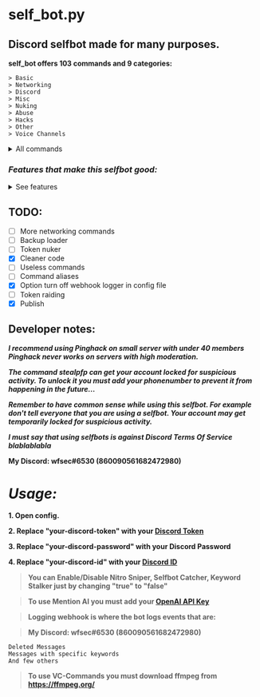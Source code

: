 # self_bot.py
## Discord selfbot made for many purposes.

**self_bot offers 103 commands and 9 categories:**

```
> Basic
> Networking
> Discord
> Misc
> Nuking
> Abuse
> Hacks
> Other
> Voice Channels
```

<details><summary>All commands</summary>

```
    [1] [Basic]
1.    help (Shows this),
2.    rps <choice> (Rock, Paper, Scissors),
3.    dice (Roll a dice),
4.    dick "user" (Measures dick size),
5.    fact (Tells you a random fact),
6.    coin_flip (Flips a coin),
7.    poll "poll" (Creates a poll),
8.    ball "question" (Ask anything from 8ball),
9.    randint <min> <max> (Random number),
10.   icwhour ("I see who you are..."),
11.   jeriko_bomb (bum),
12.   count <num> (Counts to number),
13.   spam <amount> "message" (Spams messages),
```

```
    [2] [Networking]
1.   pscan <ip> (Port scan IP for common ports),
2.   status_code <url> (Get status code),
3.   lookup <ip> (Basic IP lookup),
4.   domain2ip <domain> (Gets ip from a domain),
```

```
    [3] [Discord]
1.   ping (Get bot's ping),
2.   clear (Clears the chat),
3.   purge <amount> (Purge messages),
4.   empty_msg (Send an empty message),
5.   edit <amount> "edit to" (Edits messages),
6.   gping <text> <user> (Ping someone secretly),
7.   fake_url <fakeurl> <realurl> (Create fake URL),
8.   create_server  <amount> "name" (Create servers),
9.   dm_friends "message" (DMs all friends),
10.  expose_bots (Tries to expose selfbots by sending "commands" like .help),
11.  gspam <amount> "group_name || random" <friend> (Creates groups and adds friend there),
12.  activity <game> (Change discord activity),
13.  channels (Shows all channels),
14.  idinfo <id> (Shows information about ID),
15.  stealpfp <download || use> <id> (Steals pfp),
16.  hypesquad <1=Bravery || 2=Brilliance || 3=Balance> (Changes Hypesquad badge),
17.  emoji_spam <amount> (Sends emojis),
18.  clone_server (Clones the server),
19.  dark (Changes theme to dark),
20.  light (Changes theme to light),
21.  firstmsg (Finds the first message),
22.  embed "message" (Sends message om embed),
23.  empty_spam <amount> (Spam empty messages),
    [3 2] [Discord]
24.  grouplock <on || off> (Automatically adds people back to the group when they leave),
```

```
    [4] [Misc]
1.   text2bin "text"(Translates text to binary),
2.   text2hex "text" (Translates text to hex),
3.   decode "text" (Decodes base64),
4.   encode "text" (Encodes text to base64),
5.   txt2qr "text" (Creates QR Code),
6.   spoilers "text" (Sends the message but with insane amount of spoilers),
7.   mysteryping <amount> (Sends a message and then it deletes the message),
8.   invisible (Goes in the invisible mode),
9.   piss <user> (Yellow wall),
10.  morsetable (Morse alphabet),
11.  brainfuck "text" (Text to Brainfuck),
12.  namestarts "text" (Finds members thats name starts with ...),
13.  tagfind <discriminator> (Show members that have specific discriminator),
14.  annoy (Annoys the chat),
15.  dm_members "message here" <delay in seconds> <verbose=on/off> (DMs all server members),
16.  gay <mention> (Measures how gay user is),
17.  txt2morse "text" (Text to morse code),
18.  roulette (Russian roulette),
19.  backup (Saves all friend and server names to a textfile),
20.  rsc (Random prntsc screenshot),
21.  rsong (Random song),
22.  counter <from> <to> (Counts to specific number),

    [4 2] [Misc]
23.   porngif (Random porn gif),
24.   boobs (Random boobs),
25.   ass (Random ass),
26.   pussy (Random pussy),
27.   thighs (Random thighs),
28.   anal (Random anal),
29.   gonewild (Random gonewild bruh),
30.   asciiart "text" <font> (Send cool ascii art),
```

```
    [5] [Nuking]
1.   mk_channels <amount> "name" (Creates channels),
2.   del_channels (Deletes all channels),
3.   rename_channels "name" (Renames all channels),
4.   nuke <create_amount> "set_name" (Makes the server a mess),
5.   mass_mention <amount> (Mass mentions members),
6.   nickall "newnick" (Changes everyones nickname),
7.   clearnickall (Resets everyones nickname),
8.   kickall (Kicks everyone from the server),
9.   react <emote> (Reacts to 20 messages),
10.  delserver (Deletes the server),
11.  broadcast <times> "message" (Sends message to every channel),
12.  raid (Requires 0 perms),
13.  pingcast (Mass mentions on every channel),
14.  auditflood <amount of logs> (Floods audit logs silently),
15.  speccast <pinghack || clear || art=text> (Special broadcasts),
16.  rolemention <amount> (Mentions roles),
```

```
    [6] [Abuse]
1.   webhook_spam <amount> "message" <url> (Spams with a webhook),
2.   delete_webhook <webhook_link> (Deletes webhook),
```

```
    [7] [Hacks]
1.   pinghack (Pings everyone),
2.   idping <user id> (Ping someone that isn't in the server),
3.   channelping <channel id> (Ping any channel outside the server),
```

```
    [8] [Other]
1.   editg "text (edited) test <- edited mark will be here" (Edit glitch),
2.   limitbypass <file> (Allows you to go past 2000 char limit) [PATCHED],
3.   kill <user> <amount> (Makes a webhook that bullies mentioned user),
4.   type (Typing indicator everywhere),
5.   bsod (Sends a link that causes BSOD on windows machines if interacted with),
```

```
    [9] [Voice Channels]
1.   vc_join <vc id> (Joins the vc),
2.   vc_play "youtube-url" (Plays music in the vc),
3.   vc_leave (Leaves the vc),
4.   vc_pause (Pause music),
5.   vc_resume (Resume),
6.   vc_stop (Stops playing music),
```
</details>

### ***Features that make this selfbot good:***
<details><summary>See features</summary>
    
- [x] Nitro sniper
- [x] Keyword sniper
- [x] Mention AI
- [x] Backup command
- [x] 0 Permission raiding
- [x] Nuking commands
- [x] Group spammer and group locker
- [x] Unique commands

</details>
    
## **TODO:**
- [ ] More networking commands
- [ ] Backup loader
- [ ] Token nuker
- [x] Cleaner code
- [ ] Useless commands
- [ ] Command aliases
- [x] Option turn off webhook logger in config file
- [ ] Token raiding
- [x] Publish
    
## Developer notes:
***I recommend using Pinghack on small server with under 40 members
Pinghack never works on servers with high moderation.***
    
***The command stealpfp can get your account locked for suspicious activity. To unlock it you must add your phonenumber to prevent it from happening in the future...***
    
***Remember to have common sense while using this selfbot. For example don't tell everyone that you are using a selfbot. Your account may get temporarily locked for suspicious activity.***

***I must say that using selfbots is against Discord Terms Of Service blablablabla***
    
**My Discord: wfsec#6530 (860090561682472980)**

# ***Usage:***
    
**1. Open config.**

**2. Replace "your-discord-token" with your [Discord Token](https://www.androidauthority.com/get-discord-token-3149920/)**
    
**3. Replace "your-discord-password" with your Discord Password**
    
**4. Replace "your-discord-id" with your [Discord ID](https://www.androidpolice.com/how-to-find-discord-id/)**
    
> **You can Enable/Disable Nitro Sniper, Selfbot Catcher, Keyword Stalker just by changing "true" to "false"**
    
> **To use Mention AI you must add your [OpenAI API Key](https://openai.com/api/)**
    
> **Logging webhook is where the bot logs events that are:**

> **My Discord: wfsec#6530 (860090561682472980)**
```
Deleted Messages
Messages with specific keywords
And few others
```

> **To use VC-Commands you must download ffmpeg from https://ffmpeg.org/**
